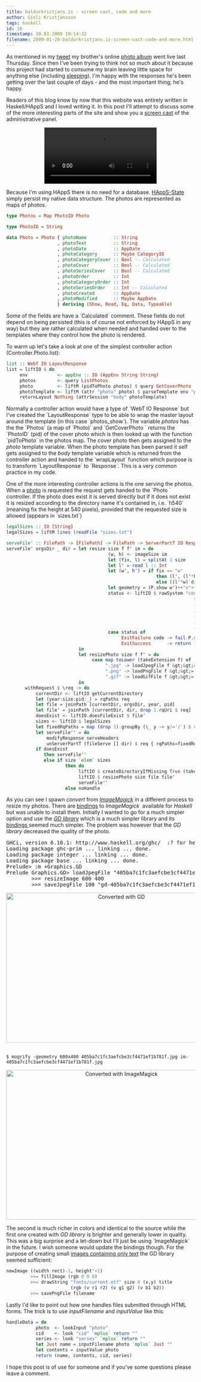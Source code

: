 ```yaml
---
title: baldurkristjans.is - screen cast, code and more
author: Gísli Kristjánsson
tags: haskell
id: 16
timestamp: 20.01.2009 19:14:32
filename: 2009-01-20-baldurkristjans.is-screen-cast-code-and-more.html
---
```


<p>As mentioned in my <a href="http://twitter.com/gislik/statuses/1121717423">tweet</a>&nbsp;my brother's online <a href="http://baldurkristjans.is">photo album</a> went live last Thursday. Since then I've been trying to think not so much about it because this project had started to consume my brain leaving little space for anything else (including <a href="http://conqueringsleepapnea.com/images/insomnia_2.jpg">sleeping</a>). I'm happy with the responses he's been getting over the last couple of days - and the most important thing; he's happy.</p>
<p>Readers of this blog know by now that this website was entirely written in Haskell/HAppS and I loved writing it. In this post I'll attempt to discuss some of the more interesting parts of the site and show you a <a href="http://www.screencast-o-matic.com/">screen cast</a> of the administrative panel.</p>
<div style="text-align: center">

<video  controls>
<source src="/img/baldurkristjans.is.mp4"type="video/mp4">
</video>
</div>
<p>Because I'm using HAppS there is no need for a database. <a href="http://hackage.haskell.org/cgi-bin/hackage-scripts/package/HAppS-State">HAppS-State</a> simply persist my native data structure. The photos are represented as maps of photos.</p>

~~~ haskell
type Photos = Map PhotoID Photo

type PhotoID = String

data Photo = Photo { photoName          :: String
                   , photoText          :: String
                   , photoDate          :: AppDate
                   , photoCategory      :: Maybe CategoryID
                   , photoCategoryCover :: Bool -- Calculated
                   , photoCover         :: Bool -- Calculated
                   , photoSeriesCover   :: Bool -- Calculated
                   , photoOrder         :: Int
                   , photoCategoryOrder :: Int
                   , photoSeriesOrder   :: Int -- Calculated
                   , photoCreated       :: AppDate
                   , photoModified      :: Maybe AppDate
                   } deriving (Show, Read, Eq, Data, Typeable)
~~~

<p>Some of the fields are have a `Calculated` comment. These fields do not depend on being persisted (this is of course not enforced by HAppS in any way) but they are rather calculated when needed and handed over to the templates where they control how the photo is rendered.</p>
<p>To warm up let's take a look at one of the simplest controller action (Controller.Photo.list):</p>

~~~ haskell
list :: WebT IO LayoutResponse
list = liftIO $ do
     env           <- appEnv :: IO (AppEnv String String)
     photos        <- query ListPhotos
     photo         <- liftM (pidToPhoto photos) $ query GetCoverPhoto
     photoTemplate <- liftM (attr "photo" photo) $ parseTemplate env "photos_show"
     returnLayout Nothing (attrSession "body" photoTemplate)
~~~

<p>Normally a controller action would have a type of `WebT IO Response` but I've created the `LayoutResponse` type to be able to wrap the master layout around the template (in this case `photos_show`). The variable <span style="font-style: italic;">photos</span> has the the `Photos` (a map of `Photo)` and `GetCoverPhoto ` returns the `PhotoID` (pid) of the cover photo which is then looked up with the function `pidToPhoto` in the photos map. The cover photo then gets assigned to the <span style="font-style: italic;">photo</span>&nbsp;template variable. When the photo template has been parsed it self gets assigned to the <span style="font-style: italic;">body</span>&nbsp;template variable which is returned from the controller action and handed to the `wrapLayout` function which purpose is to transform `LayoutResponse` to `Response`. This is a very common practice in my code.</p>
<p>One of the more interesting controller actions is the one serving the photos. When a <a href="http://baldurkristjans.is/photos/2009/h540/4d2c1cb884f327e9fc2adcccda4f97fd.jpg">photo</a> is requested the request gets handed to the `Photo ` controller. If the photo does exist it is served directly but if it does not exist it is resized according to the directory name it's contained in, i.e. `h540` (meaning fix the height at 540 pixels), provided that the requested size is allowed (appears in `sizes.txt`)</p>

~~~ haskell
legalSizes :: IO [String]
legalSizes = liftM lines (readFile "sizes.txt")

serveFile' :: FilePath -> [FilePath] -> FilePath -> ServerPartT IO Response
serveFile' orgsDir _ dir = let resize size f f' im = do
                                      (w, h) <- imageSize im
                                      let (fix, l) = splitAt 1 size
                                      let l' = read l :: Int
                                      let (w', h') = if fix == "w"
                                                        then (l', (l'*h)`div`w)
                                                        else ((l'*w)`div`h, l')
                                      let geometry = (P.show w')++"x"++(P.show h')
                                      status <- liftIO $ rawSystem "convert" 
                                                                      ["-geometry"
                                                                      ,geometry
                                                                      ,"-quality"
                                                                      ,(P.show quality)
                                                                      ,f
                                                                      ,f']
                                      case status of
                                           ExitFailure code -> fail.P.show $ code
                                           ExitSuccess      -> return ()                                           
                           in 
                           let resizePhoto size f f' = do
                                case map toLower (takeExtension f) of
                                     ".jpg" -> loadJpegFile f &gt;&gt;= resize size f f' 
                                     ".png" -> loadPngFile f &gt;&gt;= resize size f f'
                                     ".gif" -> loadGifFile f &gt;&gt;= resize size f f' 
                           in
       withRequest $ \req -> do
           currentDir <- liftIO getCurrentDirectory
           let (year:size:pid:_) = rqPaths req
           let file = joinPath [currentDir, orgsDir, year, pid]
           let file' = joinPath [currentDir, dir, drop 1.rqUri $ req]
           doesExist <- liftIO.doesFileExist $ file'
           sizes <- liftIO $ legalSizes
           let fixedRqPaths = map (drop 1).groupBy (\_ y -> y/='/') $ rqUri req
           let serveFile'' = do
               modifyResponse serveHeaders
               unServerPartT (fileServe [] dir) $ req { rqPaths=fixedRqPaths }
           if doesExist
              then serveFile''
              else if size `elem` sizes
                      then do
                           liftIO $ createDirectoryIfMissing True (takeDirectory file')
                           liftIO $ resizePhoto size file file'               
                           serveFile''
                      else noHandle
~~~

<p>As you can see I spawn&nbsp;<span style="font-style: italic;">convert </span>from <span style="font-style: italic;"><a href="http://www.imagemagick.org">ImageMagick</a></span> in a different process<span style="font-style: italic;">&nbsp;</span>to resize my photos. There are&nbsp;<a href="http://hackage.haskell.org/cgi-bin/hackage-scripts/package/hsmagick">bindings</a> to <span style="font-style: italic;">ImageMagick</span>&nbsp;&nbsp;available for <span style="font-style: italic;">Haskell </span>but was unable to install them. Initially I wanted to go for a much simpler option and use the&nbsp;<a href="http://libgd.org"><span style="font-style: italic;">GD library</span></a> which is a much simpler library and its <a href="http://hackage.haskell.org/cgi-bin/hackage-scripts/package/gd">bindings </a>seemed much simpler. The problem was however that the <span style="font-style: italic;">GD library </span>decreased the quality of the photo.</p>
<pre>GHCi, version 6.10.1: http://www.haskell.org/ghc/  :? for help
Loading package ghc-prim ... linking ... done.
Loading package integer ... linking ... done.
Loading package base ... linking ... done.
Prelude&gt; :m +Graphics.GD 
Prelude Graphics.GD&gt; loadJpegFile "405ba7c1fc3aefcbe3cf4471ef1b781f.jpg"
<span style="white-space: pre;">        </span>&gt;&gt;= resizeImage 600 400&nbsp;
<span style="white-space: pre;">        </span>&gt;&gt;= saveJpegFile 100 "gd-405ba7c1fc3aefcbe3cf4471ef1b781f.jpg"
</pre>

<div style="text-align: center"><img src="/img/gd-405ba7c1fc3aefcbe3cf4471ef1b781f.jpg" alt="Converted with GD" width="600" height="400" /></div>
<div><br /></div>

~~~
$ mogrify -geometry 600x400 405ba7c1fc3aefcbe3cf4471ef1b781f.jpg im-405ba7c1fc3aefcbe3cf4471ef1b781f.jpg
~~~

<div style="text-align: center"><img src="/img/im-405ba7c1fc3aefcbe3cf4471ef1b781f.jpg" alt="Converted with ImageMagick" width="600" height="400" /><br /></div>
<p>The second is much richer in colors and identical to the source while the first one created with <span style="font-style: italic;">GD library&nbsp;</span>is brighter and generally lower in quality. This was a big surprise and a let-down but I'll just be using `ImageMagick` in the future. I wish someone would update the bindings though. For the purpose of creating small <a href="http://baldurkristjans.is/images/series/10/456300/colorful-reykjavik">images containing only text</a> the GD library seemed sufficient:<span style="color: #000000; font-family: Verdana; font-size: 10px; font-style: normal; line-height: normal; white-space: pre;"> </span></p>

~~~ haskell
newImage ((width rect)-1, height'+1) 
         >>= fillImage (rgb 0 0 0)
         >>= drawString "fonts/current.otf" size 0 (x,y) title 
                        (rgb (v r1 r2) (v g1 g2) (v b1 b2)) 
         >>= savePngFile filename
~~~

<p>Lastly I'd like to point out how one handles files submitted through HTML forms. The trick is to use <span style="font-style: italic;">inputFilename</span>&nbsp;and <span style="font-style: italic;">inputValue</span>&nbsp;like this:</p>

~~~ haskell
handleData = do
           photo  <- lookInput "photo"
           cid    <- look "cid" `mplus` return ""
           series <- look "series" `mplus` return ""
           let Just name = inputFilename photo `mplus` Just ""
           let contents = inputValue photo
           return (name, contents, cid, series)
~~~

<p>I hope this post is of use for someone and if you've some questions please leave a comment.</p>



